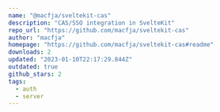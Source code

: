```yaml
---
name: "@macfja/sveltekit-cas"
description: "CAS/SSO integration in SvelteKit"
repo_url: "https://github.com/macfja/sveltekit-cas"
author: "macfja"
homepage: "https://github.com/macfja/sveltekit-cas#readme"
downloads: 2
updated: "2023-01-10T22:17:29.844Z"
outdated: true
github_stars: 2
tags: 
  - auth
  - server
---
```

